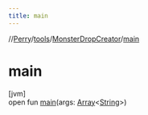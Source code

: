 ```yaml
---
title: main
---
```

//[Perry](../../../index.html)/[tools](../index.html)/[MonsterDropCreator](index.html)/[main](main.html)



# main



[jvm]\
open fun [main](main.html)(args: [Array](https://kotlinlang.org/api/latest/jvm/stdlib/kotlin/-array/index.html)<[String](https://docs.oracle.com/javase/8/docs/api/java/lang/String.html)>)




